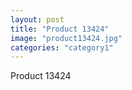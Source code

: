 ```yaml
---
layout: post
title: "Product 13424"
image: "product13424.jpg"
categories: "category1"
---
```

Product 13424
